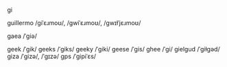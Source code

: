 gi

guillermo	/ɡiˈɛɹmoʊ/, /ɡwiˈɛɹmoʊ/, /ɡwɪɫˈjɛɹmoʊ/

gaea	/ˈɡiə/
<!-- gdp	/ˈɡiˈdiˈpi/ -->
geek	/ˈɡik/
geeks	/ˈɡiks/
geeky	/ˈɡiki/
geese	/ˈɡis/
ghee	/ˈɡi/
gielgud	/ˈɡiɫɡəd/
giza	/ˈɡizə/, /ˈɡɪzə/
gps	/ˈɡipiˈɛs/
